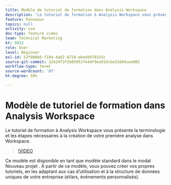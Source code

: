```yaml
---
title: Modèle de tutoriel de formation dans Analysis Workspace
description: 'Le tutoriel de formation à Analysis Workspace vous présente la terminologie et les étapes nécessaires à la création de votre première analyse dans Workspace. '
feature: Panneaux
topics: null
activity: use
doc-type: feature video
team: Technical Marketing
kt: 5032
role: User
level: Beginner
exl-id: 52f800b6-f184-4a82-8729-e6edd478331c
source-git-commit: 32424f3f2b05952fe4df9ea91dcbe51684cee905
workflow-type: tm+mt
source-wordcount: '87'
ht-degree: 58%

---
```


# Modèle de tutoriel de formation dans Analysis Workspace

Le tutoriel de formation à Analysis Workspace vous présente la terminologie et les étapes nécessaires à la création de votre première analyse dans Workspace.

>[!VIDEO](https://video.tv.adobe.com/v/33773/?quality=12)

Ce modèle est disponible en tant que modèle standard dans le modal Nouveau projet . À partir de ce modèle, vous pouvez créer vos propres tutoriels, en les adaptant aux cas d’utilisation et à la structure de données uniques de votre entreprise (eVars, événements personnalisés).
